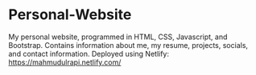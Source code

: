 # Personal-Website

My personal website, programmed in HTML, CSS, Javascript, and Bootstrap. Contains information about me, my resume, projects, socials, and contact information. 
Deployed using Netlify: https://mahmudulrapi.netlify.com/
